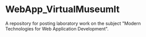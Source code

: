 # WebApp_VirtualMuseumIt
A repository for posting laboratory work on the subject "Modern Technologies for Web Application Development".
